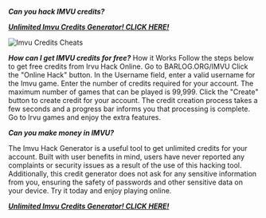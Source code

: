 ***Can you hack IMVU credits?***

[***Unlimited Imvu Credits Generator! CLICK HERE!***](https://barlog.org/imvu)

![Imvu Credits Cheats](https://user-images.githubusercontent.com/97612795/149160963-2f265117-fb4b-4966-b42c-59ad3a788efa.png)

***How can I get IMVU credits for free?***
How it Works 
 Follow the  steps below to get free credits from Irvu Hack Online. 
  Go to BARLOG.ORG/IMVU 
 Click the "Online Hack" button. In the Username field, enter a valid username for the Imvu game. Enter the number of credits required for your account. The maximum number of games that can be played is 99,999. Click the "Create" button to create credit for your account. The credit creation process takes a few seconds and a progress bar informs you that processing is complete.  Go to Irvu games and enjoy the extra features.

***Can you make money in IMVU?***

The Imvu Hack Generator is a useful tool  to get unlimited credits for your account. Built with user benefits in mind, users have never reported any complaints or security issues as a result of the use of this hacking tool. Additionally, this credit generator does not ask for any sensitive information from you, ensuring the safety of passwords and other sensitive data on your device. Try it today and enjoy playing online.

[***Unlimited Imvu Credits Generator! CLICK HERE!***](https://barlog.org/imvu)
